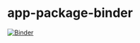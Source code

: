 # app-package-binder

[![Binder](https://mybinder.org/badge_logo.svg)](https://mybinder.org/v2/gh/fabricebrito/app-package-binder/HEAD)

